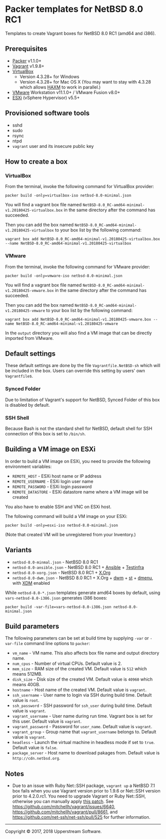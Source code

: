 # Packer templates for NetBSD 8.0 RC1

Templates to create Vagrant boxes for NetBSD 8.0 RC1 (amd64 and i386).


## Prerequisites

* [Packer][] v1.1.0+
* [Vagrant][] v1.9.8+
* [VirtualBox][]
	* Version 4.3.28+ for Windows
	* Version 4.3.28+ for Mac OS X (You may want to stay with
      4.3.28 which allows [HAXM][] to work in parallel.)
* [VMware][] Workstation v11.1.0+ / VMware Fusion v8.0+
* [ESXi][] (vSphere Hypervisor) v5.5+

[ESXi]: http://www.vmware.com/products/vsphere-hypervisor
    "Free VMware vSphere Hypervisor, Free Virtualization (ESXi)"
[HAXM]: https://software.intel.com/en-us/android/articles/intel-hardware-accelerated-execution-manager
    "Intel&reg; Hardware Accelerated Execution Manager"
[Packer]: https://www.packer.io/ "Packer by HashiCorp"
[Vagrant]: https://www.vagrantup.com/ "Vagrant"
[VirtualBox]: https://www.virtualbox.org/ "Oracle VM VirtualBox"
[VMware]: http://www.vmware.com/
    "VMware Virtualization for Desktop &amp; Server, Application, Public &amp; Hybrid Clouds"


## Provisioned software tools

* sshd
* sudo
* rsync
* ntpd
* `vagrant` user and its insecure public key


## How to create a box

### VirtualBox

From the terminal, invoke the following command for VirtualBox provider:

    packer build -only=virtualbox-iso netbsd-8.0-minimal.json

You will find a vagrant box file named `NetBSD-8.0_RC-amd64-minimal-v1.20180425-virtualbox.box`
in the same directory after the command has succeeded.

Then you can add the box named `NetBSD-8.0_RC-amd64-minimal-v1.20180425-virtualbox`
to your box list by the following command:

    vagrant box add NetBSD-8.0_RC-amd64-minimal-v1.20180425-virtualbox.box --name NetBSD-8.0_RC-amd64-minimal-v1.20180425-virtualbox

### VMware

From the terminal, invoke the following command for VMware provider:

    packer build -only=vmware-iso netbsd-8.0-minimal.json

You will find a vagrant box file named `NetBSD-8.0_RC-amd64-minimal-v1.20180425-vmware.box`
in the same directory after the command has succeeded.

Then you can add the box named `NetBSD-8.0_RC-amd64-minimal-v1.20180425-vmware`
to your box list by the following command:

    vagrant box add NetBSD-8.0_RC-amd64-minimal-v1.20180425-vmware.box --name NetBSD-8.0_RC-amd64-minimal-v1.20180425-vmware

In the `output` directory you will also find a VM image that can be
directly imported from VMware.


## Default settings

These default settings are done by the file `Vagrantfile.NetBSD-sh`
which will be included in the box.  Users can override this setting by
users' own `Vagrantfile`s.

### Synced Folder

Due to limitation of Vagrant's support for NetBSD, Synced Folder of
this box is disabled by default.

### SSH Shell

Because Bash is not the standard shell for NetBSD, default shell for
SSH connection of this box is set to `/bin/sh`.


## Building a VM image on ESXi

In order to build a VM image on ESXi, you need to provide the following
environment variables:

* `REMOTE_HOST` - ESXi host name or IP address
* `REMOTE_USERNAME` - ESXi login user name
* `REMOTE_PASSWORD` - ESXi login password
* `REMOTE_DATASTORE` - ESXi datastore name where a VM image will be
  created

You also have to enable SSH and VNC on ESXi host.

The following command will build a VM image on your ESXi:

    packer build -only=esxi-iso netbsd-8.0-minimal.json

(Note that created VM will be unregistered from your Inventory.)


## Variants

* `netbsd-8.0-minmal.json` - NetBSD 8.0 RC1
* `netbsd-8.0-ansible.json` - NetBSD 8.0 RC1 + [Ansible][] +
  [Testinfra][]
* `netbsd-8.0-xorg.json` - NetBSD 8.0 RC1 + [X.Org][]
* `netbsd-8.0-dwm.json` - NetBSD 8.0 RC1 + X.Org + [dwm][] + [st][] +
  [dmenu][], with [XDM] enabled

While `netbsd-8.0-*.json` templates generate amd64 boxes by default,
using `vars-netbsd-8.0-i386.json` generates i386 boxes:

    packer build -var-file=vars-netbsd-8.0-i386.json netbsd-8.0-minimal.json

[Ansible]: https://www.ansible.com/ "Ansible is Simple IT Automation"
[dmenu]: http://tools.suckless.org/dmenu/ "dmenu | suckless.org tools"
[dwm]: http://dwm.suckless.org/
    "suckless.org dwm - dynamic window manager"
[st]: http://st.suckless.org/ "suckless.org st - simple terminal"
[Testinfra]: https://testinfra.readthedocs.io/en/latest/
    "Testinfra test your infrastructure &mdash; testinfra 1.10.2.dev3 documentation"
[X.Org]: https://www.x.org/wiki/ "X.Org"
[XDM]: https://www.x.org/releases/X11R7.6/doc/man/man1/xdm.1.xhtml "XDM"


## Build parameters

The following parameters can be set at build time by supplying `-var`
or `-var-file` command line options to `packer`:

* `vm_name` - VM name.  This also affects box file name and output
  directory name.
* `num_cpus` - Number of virtual CPUs.  Default value is 2.
* `mem_size` - RAM size of the created VM.  Default value is `512`
  which means 512MB.
* `disk_size` - Disk size of the created VM.  Default value is `40960`
  which means 40GB.
* `hostname` - Host name of the created VM.  Default value is `vagrant`.
* `ssh_username` - User name to login via SSH during build time.
  Default value is `root`.
* `ssh_password` - SSH password for `ssh_user` during build time.
  Default value is `vagrant`.
* `vagrant_username` - User name during run time.  Vagrant box is set
  for this user.  Default value is `vagrant`.
* `vagrant_password` - Password for `user_name`.  Default value is
  `vagrant`.
* `vagrant_group` - Group name that `vagrant_username` belongs to.
  Default value is `vagrant`.
* `headless` - Launch the virtual machine in headless mode if set to
  `true`.  Default value is `false`.
* `package_server` - Host name to download pakages from.  Default value
  is `http://cdn.netbsd.org`.


## Notes

* Due to an issue with Ruby Net::SSH package, `vagrant up` a NetBSD 7.1
  box fails when you use Vagrant version prior to 1.9.6 or Net::SSH
  version prior to 4.2.0.rc1.  You need to upgrade Vagrant or Ruby
  Net::SSH, otherwise you can manually apply [this patch](../patches/net-ssh.patch).
  See https://github.com/mitchellh/vagrant/issues/6640,
  https://github.com/mitchellh/vagrant/pull/8661, and
  https://github.com/net-ssh/net-ssh/pull/525 for further information.

- - -

Copyright &copy; 2017, 2018 Upperstream Software.
